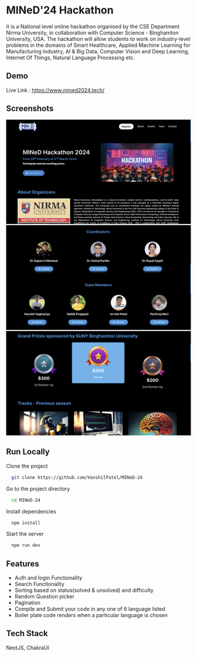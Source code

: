 
# MINeD'24 Hackathon

It is a National level online hackathon organised by the CSE Department Nirma University, in collaboration with Computer Science - Binghamton University, USA. The hackathon will allow students to work on industry-level problems in the domains of Smart Healthcare, Applied Machine Learning for Manufacturing Industry, AI & Big Data, Computer Vision and Deep Learning, Internet Of Things, Natural Language Processing etc.

## Demo

Live Link : https://www.mined2024.tech/


## Screenshots
![Home](public/home.png)
![Team](public/team.png)
![About](public/about.png)






## Run Locally

Clone the project

```bash
  git clone https://github.com/VanshilPatel/MINeD-24
```

Go to the project directory

```bash
  cd MINeD-24
```

Install dependencies

```bash
  npm install
```

Start the server

```bash
  npm run dev
```


## Features

- Auth and login Functionality
- Search Functionality
- Sorting based on status(solved & unsolved) and difficulty
- Random Question picker
- Pagination
- Compile and Submit your code in any one of 6 language listed 
- Boiler plate code renders when a particular language is chosen



## Tech Stack

 NextJS, ChakraUI


